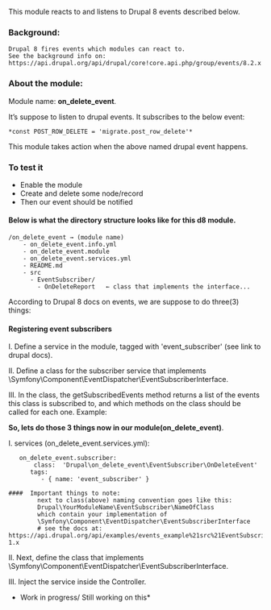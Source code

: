 This module reacts to and listens to Drupal 8 events described below. 
### Background:
	Drupal 8 fires events which modules can react to.
	See the background info on: 
	https://api.drupal.org/api/drupal/core!core.api.php/group/events/8.2.x


### About the  module:
Module name: **on_delete_event**.

 It’s suppose to listen to drupal events. It subscribes to the below event:

	*const POST_ROW_DELETE = 'migrate.post_row_delete'*
 
This module takes action when the above named drupal event happens. 

### To test it
- Enable the module
- Create and delete some node/record
- Then our event should be notified   

#### Below is what the directory structure looks like for this d8 module.
```
/on_delete_event → (module name)
 	- on_delete_event.info.yml
 	- on_delete_event.module
 	- on_delete_event.services.yml
 	- README.md
 	- src
 	  - EventSubscriber/
 	  	- OnDeleteReport   ← class that implements the interface...
```

According to Drupal 8 docs on events, we are suppose to do three(3) things:

#### Registering event subscribers

I. Define a service in the module, tagged with 'event_subscriber' (see link to drupal docs). 

II. Define a class for the subscriber service that implements \Symfony\Component\EventDispatcher\EventSubscriberInterface.

III. In the class, the getSubscribedEvents method returns a list of the events this class is subscribed to, and which methods on the class should be called for 
each one. Example: 

**So, lets do those 3 things now in our module(on_delete_event)**.


I.  services  (on_delete_event.services.yml):

       on_delete_event.subscriber:
           class:  'Drupal\on_delete_event\EventSubscriber\OnDeleteEvent'
          tags:
             - { name: 'event_subscriber' }

    ####  Important things to note: 
            next to class(above) naming convention goes like this:
            Drupal\YourModuleName\EventSubscriber\NameOfClass
            which contain your implementation of 
            \Symfony\Component\EventDispatcher\EventSubscriberInterface
            # see the docs at: https://api.drupal.org/api/examples/events_example%21src%21EventSubscriber%21EventsExampleSubscriber.php/class/EventsExampleSubscriber/8.x-1.x


II. Next, define the class that implements
	\Symfony\Component\EventDispatcher\EventSubscriberInterface.

III. Inject the service inside the Controller.
	

* Work in progress/ Still working on this*
